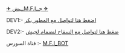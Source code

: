 [✈ ــيشM.F.Iجــ ✈](https://telegram.me/illOlli)


DEV1:- [اضغط هنا لتواصل مع المطور بكر ](https://telegram.me/ll_B5)

DEV2:- [ضغط هنا لتواصل مع السفاح لنضمام لجيش](https://telegram.me/WA_WI) 

قناة السورس :- [M.F.I_BOT](https://telegram.me/illOlli)
